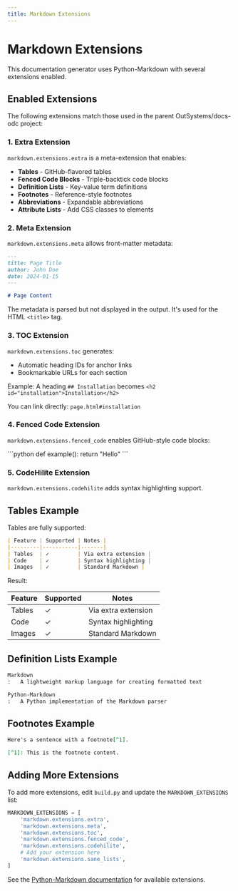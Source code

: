 ```yaml
---
title: Markdown Extensions
---
```


# Markdown Extensions

This documentation generator uses Python-Markdown with several extensions enabled.

## Enabled Extensions

The following extensions match those used in the parent OutSystems/docs-odc project:

### 1. Extra Extension

`markdown.extensions.extra` is a meta-extension that enables:

- **Tables** - GitHub-flavored tables
- **Fenced Code Blocks** - Triple-backtick code blocks
- **Definition Lists** - Key-value term definitions
- **Footnotes** - Reference-style footnotes
- **Abbreviations** - Expandable abbreviations
- **Attribute Lists** - Add CSS classes to elements

### 2. Meta Extension

`markdown.extensions.meta` allows front-matter metadata:

```markdown
---
title: Page Title
author: John Doe
date: 2024-01-15
---

# Page Content
```

The metadata is parsed but not displayed in the output. It's used for the HTML `<title>` tag.

### 3. TOC Extension

`markdown.extensions.toc` generates:

- Automatic heading IDs for anchor links
- Bookmarkable URLs for each section

Example: A heading `## Installation` becomes `<h2 id="installation">Installation</h2>`

You can link directly: `page.html#installation`

### 4. Fenced Code Extension

`markdown.extensions.fenced_code` enables GitHub-style code blocks:

\`\`\`python
def example():
    return "Hello"
\`\`\`

### 5. CodeHilite Extension

`markdown.extensions.codehilite` adds syntax highlighting support.

## Tables Example

Tables are fully supported:

```markdown
| Feature | Supported | Notes |
|---------|-----------|-------|
| Tables  | ✓         | Via extra extension |
| Code    | ✓         | Syntax highlighting |
| Images  | ✓         | Standard Markdown |
```

Result:

| Feature | Supported | Notes |
|---------|-----------|-------|
| Tables  | ✓         | Via extra extension |
| Code    | ✓         | Syntax highlighting |
| Images  | ✓         | Standard Markdown |

## Definition Lists Example

```markdown
Markdown
:   A lightweight markup language for creating formatted text

Python-Markdown
:   A Python implementation of the Markdown parser
```

## Footnotes Example

```markdown
Here's a sentence with a footnote[^1].

[^1]: This is the footnote content.
```

## Adding More Extensions

To add more extensions, edit `build.py` and update the `MARKDOWN_EXTENSIONS` list:

```python
MARKDOWN_EXTENSIONS = [
    'markdown.extensions.extra',
    'markdown.extensions.meta',
    'markdown.extensions.toc',
    'markdown.extensions.fenced_code',
    'markdown.extensions.codehilite',
    # Add your extension here
    'markdown.extensions.sane_lists',
]
```

See the [Python-Markdown documentation](https://python-markdown.github.io/extensions/) for available extensions.
